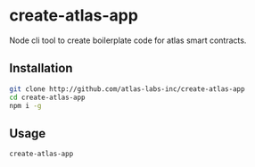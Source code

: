 # create-atlas-app
Node cli tool to create boilerplate code for atlas smart contracts.

## Installation
```sh
git clone http://github.com/atlas-labs-inc/create-atlas-app
cd create-atlas-app
npm i -g
```
## Usage
```
create-atlas-app
```

